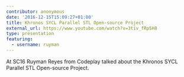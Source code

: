 ```yaml
---
contributor: anonymous
date: '2016-12-15T15:09:27+01:00'
title: Khronos SYCL Parallel STL Open-source Project
external_url: https://www.youtube.com/watch?v=3tiv_fRp5H8
type: presentation
featuring:
  - username: ruyman
---
```


At SC16 Ruyman Reyes from Codeplay talked about the Khronos SYCL Parallel STL Open-source Project.
